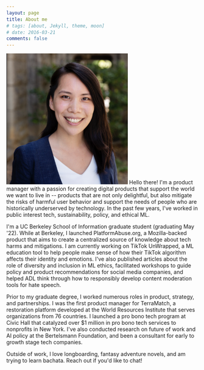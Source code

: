 ```yaml
---
layout: page
title: About me
# tags: [about, Jekyll, theme, moon]
# date: 2016-03-21
comments: false
---
```


<img src="/assets/img/headshot2.png" style="width:318.66px;height:342.66px;padding=10px">
Hello there! I'm a product manager with a passion for creating digital products that support the world we want to live in -- products that are not only delightful, but also mitigate the risks of harmful user behavior and support the needs of people who are historically underserved by technology. In the past few years, I've worked in public interest tech, sustainability, policy, and ethical ML. 

I'm a UC Berkeley School of Information graduate student (graduating May '22). While at Berkeley, I launched PlatformAbuse.org, a Mozilla-backed product that aims to create a centralized source of knowledge about tech harms and mitigations. I am currently working on TikTok UnWrapped, a ML education tool to help people make sense of how their TikTok algorithm affects their identity and emotions. I've also published articles about the role of diversity and inclusion in ML ethics, facilitated workshops to guide policy and product recommendations for social media companies, and helped ADL think through how to responsibly develop content moderation tools for hate speech. 

Prior to my graduate degree, I worked numerous roles in product, strategy, and partnerships. I was the first product manager for TerraMatch, a restoration platform developed at the World Resources Institute that serves organizations from 76 countries. I launched a pro bono tech program at Civic Hall that catalyzed over $1 million in pro bono tech services to nonprofits in New York.  I've also conducted research on future of work and AI policy at the Bertelsmann Foundation, and been a consultant for early to growth stage tech companies. 

Outside of work, I love longboarding, fantasy adventure novels, and am trying to learn bachata. Reach out if you'd like to chat!
